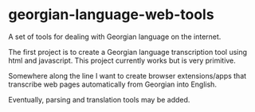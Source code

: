 georgian-language-web-tools
===========================

A set of tools for dealing with Georgian language on the internet.

The first project is to create a Georgian language transcription tool using html and javascript.  This project currently works but is very primitive.

Somewhere along the line I want to create browser extensions/apps that transcribe web pages automatically from Georgian into English.

Eventually, parsing and translation tools may be added.



